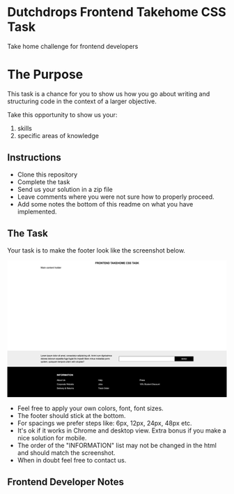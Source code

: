 # Dutchdrops Frontend Takehome CSS Task
Take home challenge for frontend developers

# The Purpose

This task is a chance for you to show us how you go about writing and
structuring code in the context of a larger objective.

Take this opportunity to show us your:

1. skills
1. specific areas of knowledge

## Instructions

* Clone this repository
* Complete the task
* Send us your solution in a zip file
* Leave comments where you were not sure how to properly proceed.
* Add some notes the bottom of this readme on what you have implemented.

## The Task
Your task is to make the footer look like the screenshot below.

![Screen](https://raw.githubusercontent.com/dutchdrops/frontend-takehome/master/example.png)

* Feel free to apply your own colors, font, font sizes.
* The footer should stick at the bottom.
* For spacings we prefer steps like: 6px, 12px, 24px, 48px etc.
* It's ok if it works in Chrome and desktop view. Extra bonus if you make a nice solution for mobile.
* The order of the "INFORMATION" list may not be changed in the html and should match the screenshot.
* When in doubt feel free to contact us.

## Frontend Developer Notes
